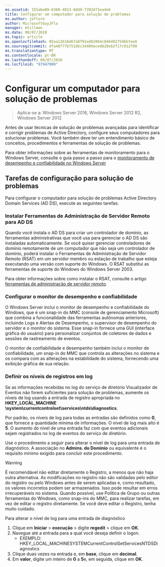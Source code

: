 ```yaml
---
ms.assetid: 155abe09-6360-4913-8dd9-7392d71ea4e6
title: Configurar um computador para solução de problemas
ms.author: joflore
author: MicrosoftGuyJFlo
manager: mtillman
ms.date: 08/07/2018
ms.topic: article
ms.openlocfilehash: 05aa12b16d67a8f91ed82064c8464927546bfee8
ms.sourcegitcommit: dfa48f77b751dbc34409aced628eb2f17c912f08
ms.translationtype: MT
ms.contentlocale: pt-BR
ms.lasthandoff: 08/07/2020
ms.locfileid: "87947900"
---
```

# <a name="configuring-a-computer-for-troubleshooting"></a>Configurar um computador para solução de problemas

>Aplica-se a: Windows Server 2016, Windows Server 2012 R2, Windows Server 2012

Antes de usar técnicas de solução de problemas avançadas para identificar e corrigir problemas de Active Directory, configure seus computadores para solucionar problemas. Você também deve ter um entendimento básico de conceitos, procedimentos e ferramentas de solução de problemas.

Para obter informações sobre as ferramentas de monitoramento para o Windows Server, consulte o guia passo a passo para o [monitoramento de desempenho e confiabilidade no Windows Server](https://go.microsoft.com/fwlink/?LinkId=123737)

## <a name="configuration-tasks-for-troubleshooting"></a>Tarefas de configuração para solução de problemas

Para configurar o computador para solução de problemas Active Directory Domain Services (AD DS), execute as seguintes tarefas:

### <a name="install-remote-server-administration-tools-for-ad-ds"></a>Instalar Ferramentas de Administração de Servidor Remoto para AD DS

Quando você instala o AD DS para criar um controlador de domínio, as ferramentas administrativas que você usa para gerenciar o AD DS são instaladas automaticamente. Se você quiser gerenciar controladores de domínio remotamente de um computador que não seja um controlador de domínio, poderá instalar o Ferramentas de Administração de Servidor Remoto (RSAT) em um servidor membro ou estação de trabalho que esteja executando uma versão com suporte do Windows. O RSAT substitui as ferramentas de suporte do Windows do Windows Server 2003.

Para obter informações sobre como instalar o RSAT, consulte o artigo [ferramentas de administração de servidor remoto](../../../../remote/remote-server-administration-tools.md).

### <a name="configure-reliability-and-performance-monitor"></a>Configurar o monitor de desempenho e confiabilidade

O Windows Server inclui o monitor de desempenho e confiabilidade do Windows, que é um snap-in do MMC (console de gerenciamento Microsoft) que combina a funcionalidade das ferramentas autônomas anteriores, incluindo Logs e Alertas de Desempenho, o supervisor de desempenho do servidor e o monitor do sistema. Esse snap-in fornece uma GUI (interface gráfica do usuário) para personalizar conjuntos de coletores de dados e sessões de rastreamento de eventos.

O monitor de confiabilidade e desempenho também inclui o monitor de confiabilidade, um snap-in do MMC que controla as alterações no sistema e os compara com as alterações na estabilidade do sistema, fornecendo uma exibição gráfica de sua relação.

### <a name="set-logging-levels"></a>Definir os níveis de registros em log

Se as informações recebidas no log do serviço de diretório Visualizador de Eventos não forem suficientes para solução de problemas, aumente os níveis de log usando a entrada de registro apropriada no **HKEY_LOCAL_MACHINE \system\currentcontrolset\services\ntds\diagnostics**.

Por padrão, os níveis de log para todas as entradas são definidos como **0**, que fornece a quantidade mínima de informações. O nível de log mais alto é **5**. O aumento do nível de uma entrada faz com que eventos adicionais sejam registrados no log de eventos do serviço de diretório.

Use o procedimento a seguir para alterar o nível de log para uma entrada de diagnóstico. A associação no **Admins. do Domínio** ou equivalente é o requisito mínimo exigido para concluir este procedimento.

> [!WARNING]
> É recomendável não editar diretamente o Registro, a menos que não haja outra alternativa. As modificações no registro não são validadas pelo editor do registro ou pelo Windows antes de serem aplicadas e, como resultado, os valores incorretos podem ser armazenados. Isso pode resultar em erros irrecuperáveis no sistema. Quando possível, use Política de Grupo ou outras ferramentas do Windows, como snap-ins do MMC, para realizar tarefas, em vez de editar o registro diretamente. Se você deve editar o Registro, tenha muito cuidado.
>

Para alterar o nível de log para uma entrada de diagnóstico

1. Clique em **Iniciar**  >  **execução** > digite **regedit** > clique em **OK**.
2. Navegue até a entrada para a qual você deseja definir o logon.
   * EXEMPLO: HKEY_LOCAL_MACHINESYSTEMCurrentControlSetServicesNTDSDiagnostics
3. Clique duas vezes na entrada e, em **base**, clique em **decimal**.
4. Em **valor**, digite um inteiro de **0** a **5**e, em seguida, clique em **OK**.
